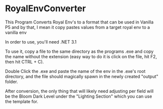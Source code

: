 # RoyalEnvConverter
 This Program Converts Royal Env's to a format that can be used in Vanilla P5 and by that, I mean it copy pastes values from a target royal env to a vanilla env
 
 In order to use, you'll need .NET 3.1
 
 To use it, copy a file to the same directory as the programs .exe and copy the name without the extension (easy way to do it is click on the file, hit F2, then hit CTRL + C).
 
 Double Click the .exe and paste the name of the env in the .exe's root directory, and the file should magically spawn in the newly created "output" folder.

After conversion, the only thing that will likely need adjusting per field will be the Bloom Dark Level under the "Lighting Section" which you can use the template for.
